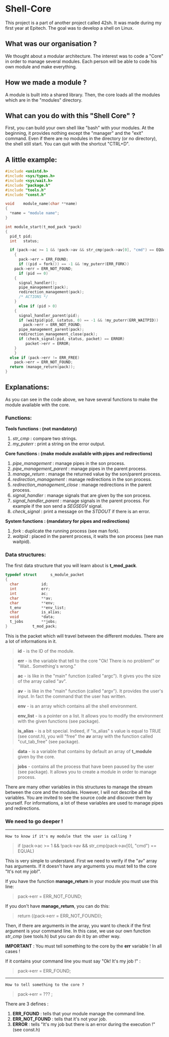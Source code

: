 # Shell-Core
This project is a part of another project called 42sh. It was made during my first year at Epitech. The goal was to develop a shell on Linux.

## What was our organisation ?
We thought about a modular architecture. The interest was to code a "Core" in order to manage several modules. Each person will be able to code his own module and make everything.

## How we made a module ?
A module is built into a shared library. Then, the core loads all the modules which are in the "modules" directory.

## What can you do with this "Shell Core" ?
First, you can build your own shell like "bash" with your modules. At the beginning, it provides nothing except the "manager" and the "exit" command. Even if there are no modules in the directory (or no directory), the shell still start. You can quit with the shortcut "CTRL+D".

## A little example:

```c
#include <unistd.h>
#include <sys/types.h>
#include <sys/wait.h>
#include "package.h"
#include "tools.h"
#include "const.h"

void	module_name(char **name)
{
  *name = "module name";
}

int	module_start(t_mod_pack *pack)
{
  pid_t	pid;
  int	status;

  if (pack->ac >= 1 && !pack->av && str_cmp(pack->av[0], "cmd") == EQUAL)
    {
      pack->err = ERR_FOUND;
      if ((pid = fork()) == -1 && !my_puterr(ERR_FORK))
	pack->err = ERR_NOT_FOUND;
      if (pid == 0)
	{
	  signal_handler();
	  pipe_management(pack);
	  redirection_management(pack);
	  /* ACTIONS */
	}
      else if (pid > 0)
	{
	  signal_handler_parent(pid);
	  if (waitpid(pid, &status, 0) == -1 && !my_puterr(ERR_WAITPID))
	    pack->err = ERR_NOT_FOUND;
	  pipe_management_parent(pack);
	  redirection_management_close(pack);
	  if (check_signal(pid, status, packet) == ERROR)
	     packet->err = ERROR;
	}
    }
  else if (pack->err != ERR_FREE)
    pack->err = ERR_NOT_FOUND;
  return (manage_return(pack));
}

```

## Explanations:
As you can see in the code above, we have several functions to make the module available with the core.

### Functions:

**Tools functions : (not mandatory)**

1. *str_cmp* : compare two strings.
2. *my_puterr* : print a string on the error output.

**Core functions : (make module available with pipes and redirections)**

1. *pipe_management* : manage pipes in the son process.
2. *pipe_management_parent* : manage pipes in the parent process.
3. *manage_return* : manage the returned value by the son/parent process.
4. *redirection_management* : manage redirections in the son process.
5. *redirection_management_close* : manage redirections in the parent process.
6. *signal_handler* : manage signals that are given by the son process.
7. *signal_handler_parent* : manage signals in the parent process. For example if the son send a *SEGSEGV* signal.
8. *check_signal* : print a message on the *STDOUT* if there is an error.

**System functions : (mandatory for pipes and redirections)**

1. *fork* : duplicate the running process (see man fork).
2. *waitpid* : placed in the parent process, it waits the son process (see man waitpid).

### Data structures:

The first data structure that you will learn about is **t\_mod\_pack**.

```c
typedef struct		s_module_packet
{
  char			id;
  int			err;
  int			ac;
  char			**av;
  char			**env;
  t_env			**env_list;
  char			is_alias;
  void			*data;
  t_jobs		**jobs;
}			t_mod_pack;

```

This is the packet which will travel between the different modules. There are a lot of informations in it.

> **id** - is the ID of the module.

> **err** - is the variable that tell to the core "Ok! There is no problem!" or "Wait.. Something's wrong."

> **ac** - is like in the "main" function (called "argc"). It gives you the size of the array called "av".

> **av** - is like in the "main" function (called "argv"). It provides the user's input. In fact the command that the user has written.

> **env** - is an array which contains all the shell environment.

> **env_list** - is a pointer on a list. It allows you to modify the environment with the given functions (see package).

> **is_alias** - is a bit special. Indeed, if "is\_alias" s value is equal to TRUE (see const.h), you will "free" the **av** array with the function called "cut\_tab\_free" (see package).

> **data** - is a variable that contains by default an array of **t_module** given by the core.

> **jobs** - contains all the process that have been paused by the user (see package). It allows you to create a module in order to manage process.

There are many other variables in this structures to manage the stream between the core and the modules. However, I will not describe all the variables. You are invited to see the source code and discover them by yourself. For informations, a lot of these variables are used to manage pipes and redirections.

### We need to go deeper !

----

    How to know if it's my module that the user is calling ?

> if (pack->ac >= 1 && !pack->av && str_cmp(pack->av[0], "cmd") == EQUAL)

   This is very simple to understand. First we need to verify if the "av" array has arguments. If it doesn't have any arguments you must tell to the core "It's not my job!".

   If you have the function **manage\_return** in your module you must use this line:
> pack->err = ERR\_NOT\_FOUND;

  If you don't have **manage\_return**, you can do this:
> return ((pack->err = ERR\_NOT\_FOUND));

  Then, if there are arguments in the array, you want to check if the first argument is your command line. In this case, we use our own function *str\_cmp* (see tools.h) but you can do it by an other way.

  **IMPORTANT** : You must tell something to the core by the **err** variable ! In all cases !

  If it contains your command line you must say "Ok! It's my job !" :
> pack->err = ERR_FOUND;


----

	How to tell something to the core ?

> pack->err = ??? ;

   There are 3 defines :

   1. **ERR\_FOUND** : tells that your module manage the command line.
   2. **ERR\_NOT\_FOUND** : tells that it's not your job.
   3. **ERROR** : tells "It's my job but there is an error during the execution !" (see const.h)